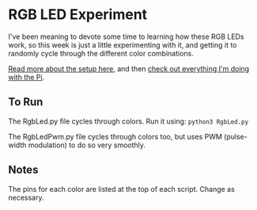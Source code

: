 # RGB LED Experiment

I've been meaning to devote some time to learning how these RGB LEDs work, so this week is just a little experimenting with it, and getting it to randomly cycle through the different color combinations.

[Read more about the setup here](https://grantwinney.com/how-to-use-an-rgb-multicolor-led-with-pulse-width-modulation-pwm-on-the-raspberry-pi/), and then [check out everything I'm doing with the Pi](https://grantwinney.com/tag/52-weeks-of-pi/).

## To Run

The RgbLed.py file cycles through colors. Run it using: `python3 RgbLed.py`

The RgbLedPwm.py file cycles through colors too, but uses PWM (pulse-width modulation) to do so very smoothly.

## Notes

The pins for each color are listed at the top of each script. Change as necessary.
